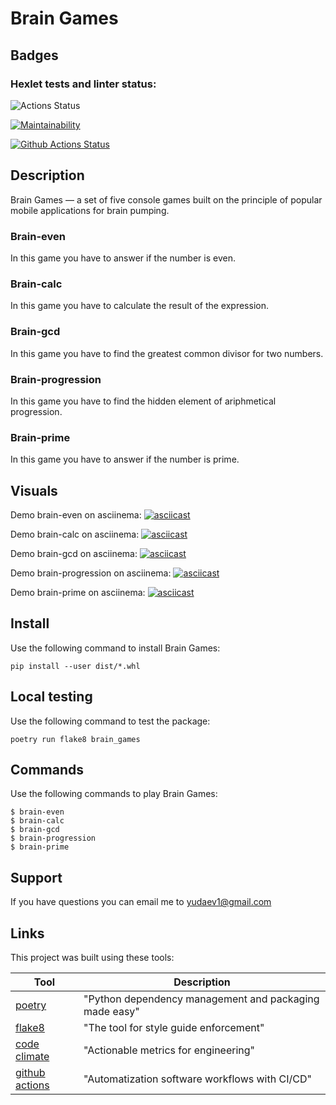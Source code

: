 # Brain Games

## Badges
### Hexlet tests and linter status:
![Actions Status](/workflows/hexlet-check/badge.svg)

[![Maintainability](https://api.codeclimate.com/v1/badges/628a458759276438f32a/maintainability)](https://codeclimate.com/github/sound-round/python-project-lvl1/maintainability)

[![Github Actions Status](https://github.com/sound-round/python-project-lvl1/workflows/linter/badge.svg)](https://github.com/sound-round/python-project-lvl1/actions)

## Description
Brain Games — a set of five console games built on the principle of popular mobile applications for brain pumping.

### Brain-even
In this game you have to answer if the number is even.
### Brain-calc
In this game you have to calculate the result of the expression.
### Brain-gcd   
In this game you have to find the greatest common divisor for two numbers.
### Brain-progression  
In this game you have to find the hidden element of ariphmetical progression.
### Brain-prime 
In this game you have to answer if the number is prime.

## Visuals
Demo brain-even on asciinema: 
[![asciicast](https://asciinema.org/a/l3xUbQ27163foD9fpM5J5Wayq.svg)](https://asciinema.org/a/l3xUbQ27163foD9fpM5J5Wayq)

Demo brain-calc on asciinema:
[![asciicast](https://asciinema.org/a/jSruu0Brays5gPF7bLhr65Sia.svg)](https://asciinema.org/a/jSruu0Brays5gPF7bLhr65Sia)

Demo brain-gcd on asciinema: 
[![asciicast](https://asciinema.org/a/B9Wzg6N3scQrpbmJb5D1cM2Qd.svg)](https://asciinema.org/a/B9Wzg6N3scQrpbmJb5D1cM2Qd)

Demo brain-progression on asciinema:
[![asciicast](https://asciinema.org/a/3aaTBBfNZZ27ywCP6P3PChxzO.svg)](https://asciinema.org/a/3aaTBBfNZZ27ywCP6P3PChxzO)

Demo brain-prime on asciinema: 
[![asciicast](https://asciinema.org/a/6wH9phK3dADwnM6bO73CEbEMz.svg)](https://asciinema.org/a/6wH9phK3dADwnM6bO73CEbEMz)

## Install
Use the following command to install Brain Games:
```
pip install --user dist/*.whl
```

## Local testing
Use the following command to test the package:
```
poetry run flake8 brain_games
```

## Commands
Use the following commands to play Brain Games:
```
$ brain-even  
$ brain-calc  
$ brain-gcd   
$ brain-progression  
$ brain-prime 
```

## Support
If you have questions you can email me to yudaev1@gmail.com

## Links
This project was built using these tools:

| Tool                                                                        | Description                                             |
|-----------------------------------------------------------------------------|---------------------------------------------------------|
| [poetry](https://poetry.eustace.io/)                                        | "Python dependency management and packaging made easy"  |
| [flake8](https://flake8.pycqa.org/en/latest/)                               | "The tool for style guide enforcement"                  |
| [code climate](https://codeclimate.com/)                                    | "Actionable metrics for engineering"                    |
| [github actions](https://github.com/features/actions)                       | "Automatization software workflows with  CI/CD"          |
